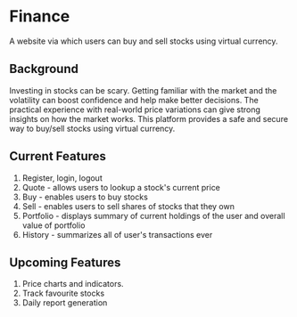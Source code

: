 # Finance
A website via which users can buy and sell stocks using virtual currency.

## Background
Investing in stocks can be scary. Getting familiar with the market and the volatility can boost confidence and help make better decisions. The practical experience with real-world price variations can give strong insights on how the market works. This platform provides a safe and secure way to buy/sell stocks using virtual currency.

## Current Features
1. Register, login, logout
1. Quote - allows users to lookup a stock's current price
1. Buy - enables users to buy stocks
1. Sell - enables users to sell shares of stocks that they own
1. Portfolio - displays summary of current holdings of the user and overall value of portfolio
1. History - summarizes all of user's transactions ever

## Upcoming Features
1. Price charts and indicators.
1. Track favourite stocks
1. Daily report generation
